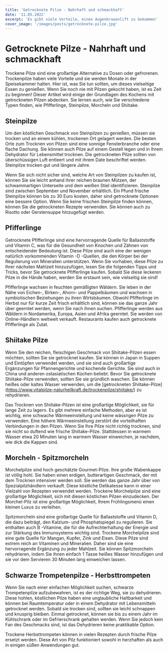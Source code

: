 ```yaml
---
title: 'Getrocknete Pilze - Nahrhaft und schmackhaft'
date: '11.05.2022'
excerpt: 'Es gibt viele Vorteile, einen Augenbrauenlift zu bekommen'
cover_image: '/images/posts/getrocknete-pilze.jpg'
---
```


# Getrocknete Pilze - Nahrhaft und schmackhaft
Trockene Pilze sind eine großartige Alternative zu Dosen oder gefrorenen. Trockenpilze haben viele Vorteile und sie werden Monate in der Speisekammer halten. Hier ist, was Sie tun sollten, um dieses vielseitige Essen zu genießen. Wenn Sie noch nie mit Pilzen gekocht haben, ist es Zeit zu beginnen! Dieser Artikel wird einige der Grundlagen des Kochens mit getrockneten Pilzen abdecken. Sie lernen auch, wie Sie verschiedene Typen finden, wie Pfifferlinge, Steinpilze, Morcheln und Shiitake.

## Steinpilze
Um den köstlichen Geschmack von Steinpilzen zu genießen, müssen sie trocken und an einem kühlen, trockenen Ort gelagert werden. Die besten Orte zum Trocknen von Pilzen sind eine sonnige Fensterbranche oder eine flache Dachung. Sie können auch Pilze auf einem Gestell legen und in Ihrem Dehydrator für Lebensmittel trocknen. Die getrockneten Pilze sollten von überschüssigen Luft entleert und mit ihrem Date beschriftet werden. Steinpilze trocken gut und längere Jahre.

Wenn Sie sich nicht sicher sind, welche Art von Steinpilzen zu kaufen ist, können Sie sie leicht anhand ihrer reichen braunen Mützen, der schwammartigen Unterseite und dem weißen Stiel identifizieren. Steinpilze sind zwischen September und November erhältlich. Ein Pfund frische Steinpilze können bis zu 30 Euro kosten, daher sind getrocknete Optionen eine bessere Option. Wenn Sie keine frischen Steinpilze finden können, können Sie die getrockneten Rezepte verwenden. Sie können auch zu Risotto oder Gerstensuppe hinzugefügt werden.

## Pfifferlinge
Getrocknete Pfifferlinge sind eine hervorragende Quelle für Ballaststoffe und Vitamin C, was für die Gesundheit von Knochen und Zähnen von entscheidender Bedeutung ist. Diese Pilze sind auch eine der wenigen natürlich vorkommenden Vitamin -D -Quellen, die den Körper bei der Regulierung von Mineralien unterstützen. Wenn Sie vorhaben, diese Pilze zu Ihrer nächsten Mahlzeit hinzuzufügen, lesen Sie die folgenden Tipps und Tricks, bevor Sie getrocknete Pfifferlinge kaufen. Sobald Sie diese leckeren Pilze in die Hände haben, werden Sie erstaunt sein, wie vielseitig sie sind!

Pfifferlinge wachsen in feuchten gemäßigten Wäldern. Sie leben in der Nähe von Eichen-, Birken-, Ahorn- und Pappelbäumen und wachsen in symbiotischen Beziehungen zu ihren Wirtsbäumen. Obwohl Pfifferlinge im Herbst nur für kurze Zeit frisch erhältlich sind, können sie das ganze Jahr über geerntet werden, wenn Sie nach ihnen suchen. Pfifferlinge werden aus Wäldern in Nordamerika, Europa, Asien und Afrika geerntet. Sie werden von Online-Händlern weltweit verkauft. Restaurants kaufen auch getrocknete Pfifferlinge als Zutat.

## Shiitake Pilze
Wenn Sie den reichen, fleischigen Geschmack von Shiitake-Pilzen essen möchten, sollten Sie sie getrocknet kaufen. Sie können in Japan in Suppen und Eintöpfen verwendet werden, und sie sind auch großartige Ergänzungen für Pfannengerichte und kochende Gerichte. Sie sind auch in China und anderen ostasiatischen Küchen beliebt. Bevor Sie getrocknete Shiitake-Pilze verwenden, sollten Sie sie gründlich waschen. Sie können heißes oder kaltes Wasser verwenden, um die [getrockneten Shiitake-Pilze] (https://www.vitalpilze-naturheilkraft.de/trockenpilze/shiitake/) zu rehydrieren.

Das Trocknen von Shiitake-Pilzen ist eine großartige Möglichkeit, sie für lange Zeit zu lagern. Es gibt mehrere einfache Methoden, aber es ist wichtig, eine schwache Wärmeeinstellung und keine wässrigen Pilze zu verwenden. Eine höhere Wärmeeinstellung zerstört die vorteilhaften Verbindungen in den Pilzen. Wenn Sie Ihre Pilze nicht richtig trocknen, sind sie nicht so duftend wie frische Shiitake-Pilze. Stattdessen in warmem Wasser etwa 20 Minuten lang in warmem Wasser einweichen, je nachdem, wie dick die Kappen sind.

## Morcheln - Spitzmorcheln
Morchelpilze sind hoch geschätzte Gourmet-Pilze. Ihre große Wabenkappe ist völlig hohl. Sie haben einen erdigen, butterartigen Geschmack, der mit dem Trocknen intensiver werden soll. Sie werden das ganze Jahr über von Spezialpilzhändlern verkauft. Diese köstliche Delikatesse kann in einer Vielzahl von Rezepten verwendet werden. Trockene Morchelpilze sind eine großartige Möglichkeit, sich mit diesen köstlichen Pilzen einzudecken. Der Morchel-Pilz ist eine großartige Möglichkeit, Ihrem Frühlingsmenü einen kleinen Luxus zu verleihen.

Spitzmorcheln sind eine großartige Quelle für Ballaststoffe und Vitamin D, die dazu beiträgt, den Kalzium- und Phosphatspiegel zu regulieren. Sie enthalten auch B -Vitamine, die für die Aufrechterhaltung der Energie und zur Stärkung des Immunsystems wichtig sind. Trockene Morchelpilze sind eine gute Quelle für Mangan, Kupfer, Zink und Eisen. Diese Pilze sind extrem reich an Vitaminen und Mineralien. Daher sind sie eine hervorragende Ergänzung zu jeder Mahlzeit. Sie können Spitzmorcheln rehydrieren, indem Sie ihnen einfach 1 Tasse heißes Wasser hinzufügen und sie vor dem Servieren 30 Minuten lang einweichen lassen.

## Schwarze Trompetenpilze - Herbsttrompeten
Wenn Sie nach einer einfachen Möglichkeit suchen, schwarze Trompetenpilze aufzubewahren, ist es der richtige Weg, sie zu dehydrieren. Diese hohlen, köstlichen Pilze haben eine unglaubliche Haltbarkeit und können bei Raumtemperatur oder in einem Dehydrator mit Lebensmitteln getrocknet werden. Sobald sie trocken sind, sollten sie leicht schnappen und knusprig bleiben. Einmal getrocknet, können sie bis zu einem Jahr im Kühlschrank oder im Gefrierschrank gehalten werden. Wenn Sie jedoch kein Fan des Geschmacks sind, ist das Dehydrieren keine praktikable Option.

Trockene Herbsttrompeten können in vielen Rezepten durch frische Pilze ersetzt werden. Diese Art von Pilz funktioniert sowohl in herzhaften als auch in einigen süßen Anwendungen gut.
